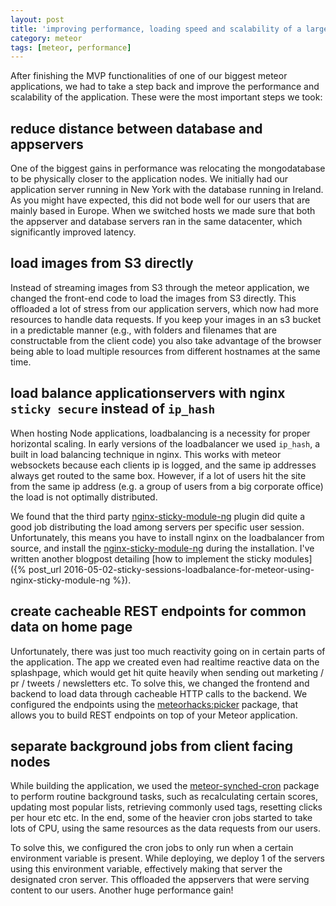 ```yaml
---
layout: post
title: 'improving performance, loading speed and scalability of a large meteor application'
category: meteor
tags: [meteor, performance]
---
```


After finishing the MVP functionalities of one of our biggest meteor applications, we had to take a step back and improve the performance and scalability of the application. These were the most important steps we took:

## reduce distance between database and appservers

One of the biggest gains in performance was relocating the mongodatabase to be physically closer to the application nodes. We initially had our application server running in New York with the database running in Ireland. As you might have expected, this did not bode well for our users that are mainly based in Europe. When we switched hosts we made sure that both the appserver and database servers ran in the same datacenter, which significantly improved latency.

## load images from S3 directly

Instead of streaming images from S3 through the meteor application, we changed the front-end code to load the images from S3 directly. This offloaded a lot of stress from our application servers, which now had more resources to handle data requests. If you keep your images in an s3 bucket in a predictable manner (e.g., with folders and filenames that are constructable from the client code) you also take advantage of the browser being able to load multiple resources from different hostnames at the same time.

## load balance applicationservers with nginx `sticky secure` instead of `ip_hash`

When hosting Node applications, loadbalancing is a necessity for proper horizontal scaling. In early versions of the loadbalancer we used `ip_hash`, a built in load balancing technique in nginx. This works with meteor websockets because each clients ip is logged, and the same ip addresses always get routed to the same box. However, if a lot of users hit the site from the same ip address (e.g. a group of users from a big corporate office) the load is not optimally distributed.

We found that the third party [nginx-sticky-module-ng](https://bitbucket.org/nginx-goodies/nginx-sticky-module-ng) plugin did quite a good job distributing the load among servers per specific user session. Unfortunately, this means you have to install nginx on the loadbalancer from source, and install the [nginx-sticky-module-ng](https://bitbucket.org/nginx-goodies/nginx-sticky-module-ng) during the installation. I've written another blogpost detailing [how to implement the sticky modules]({% post_url 2016-05-02-sticky-sessions-loadbalance-for-meteor-using-nginx-sticky-module-ng %}).

## create cacheable REST endpoints for common data on home page

Unfortunately, there was just too much reactivity going on in certain parts of the application. The app we created even had realtime reactive data on the splashpage, which would get hit quite heavily when sending out marketing / pr / tweets / newsletters etc. To solve this, we changed the frontend and backend to load data through cacheable HTTP calls to the backend. We configured the endpoints using the [meteorhacks:picker](https://github.com/meteorhacks/picker) package, that allows you to build REST endpoints on top of your Meteor application.

## separate background jobs from client facing nodes

While building the application, we used the [meteor-synched-cron](https://github.com/percolatestudio/meteor-synced-cron) package to perform routine background tasks, such as recalculating certain scores, updating most popular lists, retrieving commonly used tags, resetting clicks per hour etc etc. In the end, some of the heavier cron jobs started to take lots of CPU, using the same resources as the data requests from our users.

To solve this, we configured the cron jobs to only run when a certain environment variable is present. While deploying, we deploy 1 of the servers using this environment variable, effectively making that server the designated cron server. This offloaded the appservers that were serving content to our users. Another huge performance gain!
